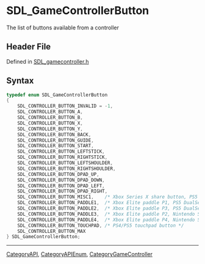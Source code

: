 # SDL_GameControllerButton

The list of buttons available from a controller

## Header File

Defined in [SDL_gamecontroller.h](https://github.com/libsdl-org/SDL/blob/SDL2/include/SDL_gamecontroller.h)

## Syntax

```c
typedef enum SDL_GameControllerButton
{
    SDL_CONTROLLER_BUTTON_INVALID = -1,
    SDL_CONTROLLER_BUTTON_A,
    SDL_CONTROLLER_BUTTON_B,
    SDL_CONTROLLER_BUTTON_X,
    SDL_CONTROLLER_BUTTON_Y,
    SDL_CONTROLLER_BUTTON_BACK,
    SDL_CONTROLLER_BUTTON_GUIDE,
    SDL_CONTROLLER_BUTTON_START,
    SDL_CONTROLLER_BUTTON_LEFTSTICK,
    SDL_CONTROLLER_BUTTON_RIGHTSTICK,
    SDL_CONTROLLER_BUTTON_LEFTSHOULDER,
    SDL_CONTROLLER_BUTTON_RIGHTSHOULDER,
    SDL_CONTROLLER_BUTTON_DPAD_UP,
    SDL_CONTROLLER_BUTTON_DPAD_DOWN,
    SDL_CONTROLLER_BUTTON_DPAD_LEFT,
    SDL_CONTROLLER_BUTTON_DPAD_RIGHT,
    SDL_CONTROLLER_BUTTON_MISC1,    /* Xbox Series X share button, PS5 microphone button, Nintendo Switch Pro capture button, Amazon Luna microphone button */
    SDL_CONTROLLER_BUTTON_PADDLE1,  /* Xbox Elite paddle P1, PS5 DualSense Edge RB button, Nintendo Switch Joy-Con (L) SR, Steam Deck L4 button (upper left, facing the back) */
    SDL_CONTROLLER_BUTTON_PADDLE2,  /* Xbox Elite paddle P3, PS5 DualSense Edge LB button, Nintendo Switch Joy-Con (L) SL, Steam Deck L5 button (upper right, facing the back) */
    SDL_CONTROLLER_BUTTON_PADDLE3,  /* Xbox Elite paddle P2, Nintendo Switch Joy-Con (R) SR button, Steam Deck R4 button (lower left, facing the back) */
    SDL_CONTROLLER_BUTTON_PADDLE4,  /* Xbox Elite paddle P4, Nintendo Switch Joy-Con (R) SR button, Steam Deck R5 button (lower right, facing the back) */
    SDL_CONTROLLER_BUTTON_TOUCHPAD, /* PS4/PS5 touchpad button */
    SDL_CONTROLLER_BUTTON_MAX
} SDL_GameControllerButton;
```

----
[CategoryAPI](CategoryAPI), [CategoryAPIEnum](CategoryAPIEnum), [CategoryGameController](CategoryGameController)

